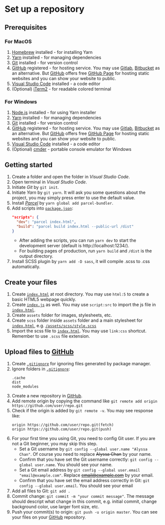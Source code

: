 # Set up a repository

## Prerequisites
### For MacOS
1. [Homebrew](https://brew.sh/) installed - for installing Yarn
2. [Yarn](https://yarnpkg.com/en/docs/install#mac-stable) installed - for managing dependencies
3. [Git](https://git-scm.com/downloads) installed - for version control
4. [GitHub](https://github.com/) registered - for hosting service. You may use [Gitlab](https://about.gitlab.com/), [Bitbucket](https://bitbucket.org/) as an alternative. But [GitHub](https://github.com/) offers free [GitHub Page](https://pages.github.com/) for hosting static websites and you can show your website to public.
5. [Visual Studio Code](https://code.visualstudio.com/) installed - a code editor
6. (Optional) [iTerm2](https://www.iterm2.com/downloads.html) - for readable colored terminal

### For Windows
1. [Node.js](https://nodejs.org/en/) installed - for using Yarn installer
2. [Yarn](https://yarnpkg.com/en/docs/install#windows-stable) installed - for managing dependencies
3. [Git](https://git-scm.com/downloads) installed - for version control
4. [GitHub](https://github.com/) registered - for hosting service. You may use [Gitlab](https://about.gitlab.com/), [Bitbucket](https://bitbucket.org/) as an alternative. But [GitHub](https://github.com/) offers free [GitHub Page](https://pages.github.com/) for hosting static websites and you can show your website to public.
5. [Visual Studio Code](https://code.visualstudio.com/) installed - a code editor
6. (Optional) [cmder](https://cmder.net/) - portable console emulator for Windows

## Getting started
1. Create a folder and open the folder in *Visual Studio Code*.
2. Open terminal in *Visual Studio Code*.
3. Initiate *Git* by `git init`.
4. Initiate *Yarn* by `git yarn`. It will ask you some questions about the project, you may simply press enter to use the default value.
5. Install [*Parcel*](https://en.parceljs.org/getting_started.html) by `yarn global add parcel-bundler`.
6. Add scripts into [`package.json`](./package.json):
   ```json
   "scripts": {
     "dev": "parcel index.html",
     "build": "parcel build index.html --public-url /dist"
   }
   ```
   - After adding the scripts, you can run `yarn dev` to start the development server (default is http://localhost:1234/).
   - For building pages of production, run `yarn build` and `/dist` is the output directory.
7. Install SCSS plugin by `yarn add -D sass`, it will compile .scss to .css automatically.

## Create your files
1. Create [`index.html`](index.html) at root directory. You may use `html:5` to create a basic HTML5 webpage quickly.
2. Create [`index.js`](index.js) as well. You may use `script:src` to import the js file in [`index.html`](index.html).
3. Create `assets` folder for images, stylesheets, etc.
4. Create `scss` folder inside `assets` folder and a main stylesheet for [`index.html`](index.html), e.g. [`/assets/scss/style.scss`](./assets/scss/style.scss)
5. Import the scss file to [`index.html`](index.html). You may use `link:css` shortcut. Remember to use `.scss` file extension.

## Upload files to [GitHub](https://github.com/)
1. Create [`.gitignore`](.gitignore) for ignoring files generated by package manager.
2. Ignore folders in [`.gitignore`](.gitignore):
   ```
   .cache
   dist
   node_modules
   ```
3. Create a new repository in [GitHub](https://github.com/).
4. Add remote origin by copying the command like `git remote add origin https://github.com/user/repo.git`
5. Check if the origin is added by `git remote -v`. You may see response like:
   ```
   origin https://github.com/user/repo.git(fetch)
   origin https://github.com/user/repo.git(push)
   ```
6. For your first time you using Git, you need to config Git user. If you are not a Git beginner, you may skip this step.
   - Set a Git username by `git config --global user.name "Alyssa Chan"`. Of course you need to replace ~~Alyssa Chan~~ by your name.
   - Confirm that you have set the Git username correctly: `git config --global user.name`. You should see your name.
   - Set a Git email address by `git config --global user.email "email@example.com"`. Replace ~~email@example.com~~ by your email.
   - Confirm that you have set the email address correctly in Git: `git config --global user.email`. You should see your email
7. Add all files to Git: `git add .`
8. Commit change: `git commit -m "your commit message"`. The message should descript what change in this commit, e.g. initial commit, change background color, use larger font size, etc.
9. Push your commit(s) to origin: `git push -u origin master`. You can see your files on your [GitHub](https://github.com/) repository.